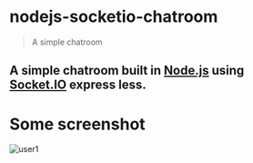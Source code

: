 # nodejs-socketio-chatroom
> A simple chatroom
## A simple chatroom built in [Node.js](http://nodejs.org) using [Socket.IO](http://socket.io/) express less.

# Some screenshot
![user1](../public/img/screenshot1.png)

